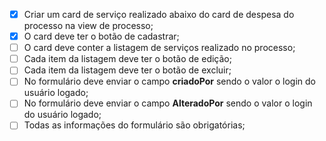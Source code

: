 - [x] Criar um card de serviço realizado abaixo do card de despesa do processo na view de processo;
- [x] O card deve ter o botão de cadastrar;
- [ ] O card deve conter a listagem de serviços realizado no processo;
- [ ] Cada item da listagem deve ter o botão de edição;
- [ ] Cada item da listagem deve ter o botão de excluir;
- [ ] No formulário deve enviar o campo **criadoPor** sendo o valor o login do usuário logado;
- [ ] No formulário deve enviar o campo **AlteradoPor** sendo o valor o login do usuário logado;
- [ ] Todas as informações do formulário são obrigatórias;
